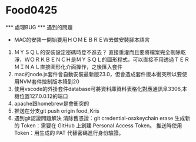 # Food0425

*** 處理BUG ***
遇到的問題
* MAC的安裝一開始要用ＨＯＭＥＢＲＥＷ去做安裝腳本語言
1. ＭＹＳＱＬ的安裝設定密碼時登不進去？
直接重灌而且要將檔案完全刪除乾淨，ＷＯＲＫＢＥＮＣＨ是ＭＹＳＱＬ的圖形程式，可以直接不用透過ＴＥＲＭＩＮＡＬ直接圖形化介面操作，之後匯入套件
2. mac的node.js套件會自動安裝最新版23.0，但會造成套件版本衝突所以要使用NVM套件控制版本降到20
3. 使用vscode的外掛套件database可將資料庫資料表格化對應通訊阜3306,本機位置127.0.0.12的端口
4. apache跟homebrew是會衝突的
5. 推送在分支git push origin food_Kris
6. 遇到git認證問題解決
清除舊憑證：git credential-osxkeychain erase
生成新的 Token：需要在 GitHub 上創建 Personal Access Token。
推送時使用 Token：用生成的 PAT 代替密碼進行身份驗證。